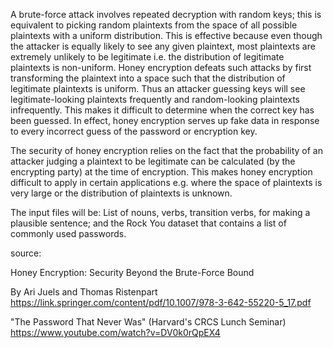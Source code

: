 A brute-force attack involves repeated decryption with random keys; this is equivalent to picking random plaintexts from the space of all possible plaintexts with a uniform distribution. This is effective because even though the attacker is equally likely to see any given plaintext, most plaintexts are extremely unlikely to be legitimate i.e. the distribution of legitimate plaintexts is non-uniform. Honey encryption defeats such attacks by first transforming the plaintext into a space such that the distribution of legitimate plaintexts is uniform. Thus an attacker guessing keys will see legitimate-looking plaintexts frequently and random-looking plaintexts infrequently. This makes it difficult to determine when the correct key has been guessed. In effect, honey encryption serves up fake data in response to every incorrect guess of the password or encryption key.

The security of honey encryption relies on the fact that the probability of an attacker judging a plaintext to be legitimate can be calculated (by the encrypting party) at the time of encryption. This makes honey encryption difficult to apply in certain applications e.g. where the space of plaintexts is very large or the distribution of plaintexts is unknown.

The input files will be: 
List of nouns, verbs, transition verbs, for making a plausible sentence; and the Rock You dataset that contains a list of commonly used passwords.

source: 

Honey Encryption: Security Beyond the Brute-Force Bound 

By Ari Juels and Thomas Ristenpart 
https://link.springer.com/content/pdf/10.1007/978-3-642-55220-5_17.pdf

"The Password That Never Was" (Harvard's CRCS Lunch Seminar) 
https://www.youtube.com/watch?v=DV0k0rQpEX4
